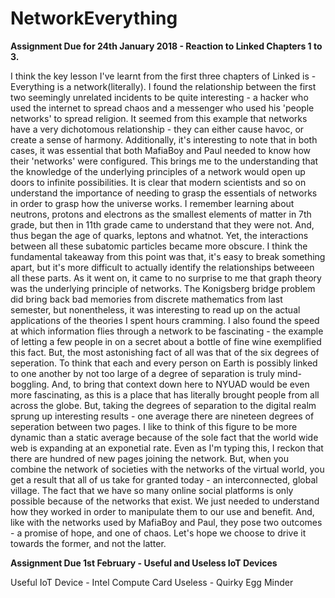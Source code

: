 # NetworkEverything
 
<b> Assignment Due for 24th January 2018 - Reaction to Linked Chapters 1 to 3.</b>

I think the key lesson I've learnt from the first three chapters of Linked is - Everything is a network(literally). I found the relationship between the first two seemingly unrelated incidents to be quite interesting - a hacker who used the internet to spread chaos and a messenger who used his 'people networks' to spread religion. It seemed from this example that networks have a very dichotomous relationship - they can either cause havoc, or create a sense of harmony. Additionally, it's interesting to note that in both cases, it was essential that both MafiaBoy and Paul needed to know how their 'networks' were configured. This brings me to the understanding that the knowledge of the underlying principles of a network would open up doors to infinite possibilities.
It is clear that modern scientists and so on understand the importance of needing to grasp the essentials of networks in order to grasp how the universe works. I remember learning about neutrons, protons and electrons as the smallest elements of matter in 7th grade, but then in 11th grade came to understand that they were not. And, thus began the age of quarks, leptons and whatnot. Yet, the interactions between all these subatomic particles became more obscure. I think the fundamental takeaway from this point was that, it's easy to break something apart, but it's more difficult to actually identify the relationships betweeen all these parts.
As it went on, it came to no surprise to me that graph theory was the underlying principle of networks. The Konigsberg bridge problem did bring back bad memories from discrete mathematics from last semester, but nonentheless, it was interesting to read up on the actual applications of the theories I spent hours cramming.
I also found the speed at which information flies through a network to be fascinating - the example of letting a few people in on a secret about a bottle of fine wine exemplified this fact.
But, the most astonishing fact of all was that of the six degrees of seperation. To think that each and every person on Earth is possibly linked to one another by not too large of a degree of separation is truly mind-boggling. And, to bring that context down here to NYUAD would be even more fascinating, as this is a place that has literally brought people from all across the globe. But, taking the degrees of separation to the digital realm sprung up interesting results - one average there are nineteen degrees of seperation between two pages. I like to think of this figure to be more dynamic than a static average because of the sole fact that the world wide web is expanding at an exponetial rate. Even as I'm typing this, I reckon that there are hundred of new pages joining the network. But, when you combine the network of societies with the networks of the virtual world, you get a result that all of us take for granted today - an interconnected, global village. The fact that we have so many online social platforms is only possible because of the networks that exist. We just needed to understand how they worked in order to manipulate them to our use and benefit. And, like with the networks used by MafiaBoy and Paul, they pose two outcomes - a promise of hope, and one of chaos. Let's hope we choose to drive it towards the former, and not the latter.


<b> Assignment Due 1st February - Useful and Useless IoT Devices </b>

Useful IoT Device  - Intel Compute Card
Useless - Quirky Egg Minder

